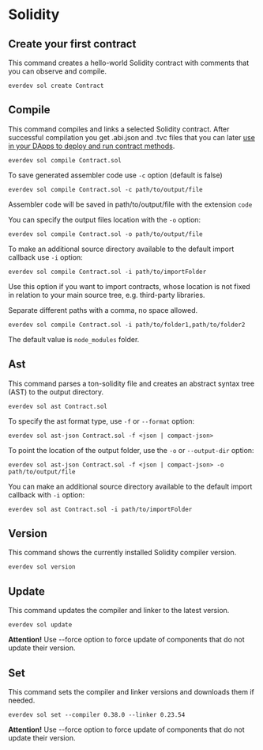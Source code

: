 # Solidity

## Create your first contract

This command creates a hello-world Solidity contract with comments that you can observe and compile.

```shell
everdev sol create Contract
```

## Compile

This command compiles and links a selected Solidity contract. After successful compilation you get .abi.json and .tvc files that you can later [use in your DApps to deploy and run contract methods](https://docs.everos.dev/ever-sdk/guides/work\_with\_contracts/add\_contract\_to\_your\_app).

```shell
everdev sol compile Contract.sol
```

To save generated assembler code use `-c` option (default is false)

```shell
everdev sol compile Contract.sol -c path/to/output/file
```

Assembler code will be saved in path/to/output/file with the extension `code`

You can specify the output files location with the `-o` option:

```shell
everdev sol compile Contract.sol -o path/to/output/file
```

To make an additional source directory available to the default import callback use `-i` option:

```shell
everdev sol compile Contract.sol -i path/to/importFolder
```

Use this option if you want to import contracts, whose location is not fixed in relation to your main source tree, e.g. third-party libraries.

Separate different paths with a comma, no space allowed.

```shell
everdev sol compile Contract.sol -i path/to/folder1,path/to/folder2
```

The default value is `node_modules` folder.

## Ast

This command parses a ton-solidity file and creates an abstract syntax tree (AST) to the output directory.

```shell
everdev sol ast Contract.sol
```

To specify the ast format type, use `-f` or `--format` option:

```shell
everdev sol ast-json Contract.sol -f <json | compact-json>
```

To point the location of the output folder, use the `-o` or `--output-dir` option:

```shell
everdev sol ast-json Contract.sol -f <json | compact-json> -o path/to/output/file
```

You can make an additional source directory available to the default import callback with `-i` option:

```shell
everdev sol ast Contract.sol -i path/to/importFolder
```

## Version

This command shows the currently installed Solidity compiler version.

```shell
everdev sol version
```

## Update

This command updates the compiler and linker to the latest version.

```shell
everdev sol update
```

**Attention!** Use --force option to force update of components that do not update their version.

## Set

This command sets the compiler and linker versions and downloads them if needed.

```shell
everdev sol set --compiler 0.38.0 --linker 0.23.54
```

**Attention!** Use --force option to force update of components that do not update their version.
